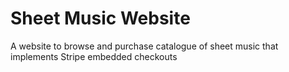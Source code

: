 # Sheet Music Website

A website to browse and purchase catalogue of sheet music that implements Stripe embedded checkouts
